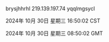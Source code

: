 brysjhhrhl 219.139.197.74 yqqlmgsycl

2024年 10月 30日 星期三 16:50:02 CST

2024年 10月 30日 星期三 08:50:02 GMT
